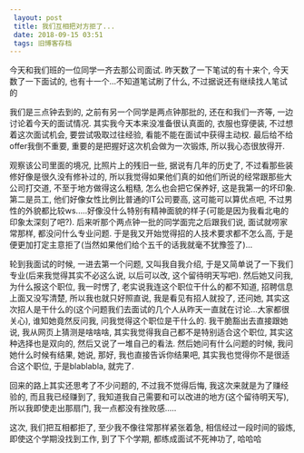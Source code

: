```yaml
---
 layout: post
 title: 我们互相把对方拒了...
 date: 2018-09-15 03:51
 tags: 旧博客存档
---
```

今天和我们班的一位同学一齐去那公司面试. 昨天数了一下笔试的有十来个, 今天数了一下面试的, 也有十一个...不知道笔试刷了什么,
不过据说还有继续找人笔试的



我们是三点钟去到的, 之前有另一个同学是两点钟那批的, 还在和我们一齐等, 一边讨论着今天的面试情况. 其实我今天本来没准备很认真面的, 衣服也穿便装,
不过想着这次面试机会, 要尝试吸取过往经验, 看能不能在面试中获得主动权. 最后给不给offer我倒不重要, 重要的是把握好这次机会做为一次锻炼,
所以我心态很放得开.



观察该公司里面的境况, 比照片上的残旧一些, 据说有几年的历史了, 不过看那些装修好像是很久没有修补过的,
所以我觉得如果他们真的如他们所说的经常跟那些大公司打交道, 不至于地方做得这么粗糙, 怎么也会把它保养好, 这是我第一的坏印象. 第二是员工,
他们好像女性比例比普通的IT公司要高, 这可能可以算优点吧,
不过男性的外貌都比较ws.....好像没什么特别有精神面貌的样子(可能是因为我看北电的印象太深刻了吧?). 后来听那个两点钟一批的同学面完之后跟我们说,
面试就唠家常那样, 都没问什么专业问题. 于是我又开始觉得招的人技术要求都不怎么高,
于是便更加打定主意拒了(当然如果他们给个五千的话我就毫不犹豫签了)...



轮到我面试的时候, 一进去第一个问题, 又叫我自我介绍, 于是又简单说了一下我们专业(后来我觉得其实不必这么说, 以后可以改, 这个留待明天写吧).
然后她又问我, 为什么报这个职位, 我一时愣了, 老实说我连这个职位干什么的都不知道, 招聘信息上面又没写清楚, 所以我也就只好照直说,
我是看见有招人就投了, 还问她, 其实这次招人是干什么的(这个问题我们去面试的几个人从昨天一直就在讨论...大家都很关心), 谁知她竟然反问我,
问我觉得这个职位是干什么的. 我干脆豁出去直接跟她说, 我从网页上猜测是啥啥啥, 其实我觉得我自己都不是特别适合这个职位, 其实这种选择也是双向的,
然后又说了一堆自己的看法. 然后她问有什么问题的时候, 我问她什么时候有结果, 她说, 那好, 我也直接告诉你结果吧, 其实我也觉得你不是很适合这个职位,
于是blablabla, 就完了.



回来的路上其实还思考了不少问题的, 不过我不觉得后悔, 我这次来就是为了赚经验的, 而且我已经赚到了, 我知道我自己需要和可以改进的地方(这个留待明天写),
所以我即使走出那扇门, 我一点都没有挫败感.....



这次, 我们把互相都拒了, 至少我不像往常那样紧张着急, 相信经过一段时间的锻炼, 即使这个学期没找到工作, 到了下个学期, 都练成面试不死神功了, 哈哈哈

